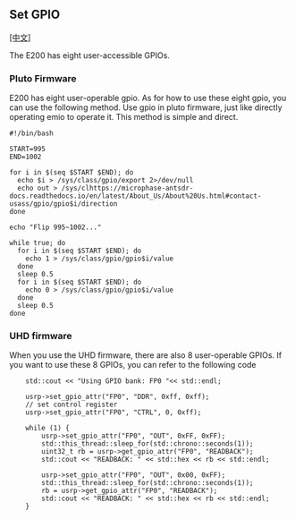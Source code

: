 ## Set GPIO

[[中文]](../../../cn/device_and_usage_manual/ANTSDR_E_Series_Module/ANTSDR_E200_Reference_Manual/set_gpio_cn.html)

The E200 has eight user-accessible GPIOs.

### Pluto Firmware
E200 has eight user-operable gpio. As for how to use these eight gpio, you can use the following method. Use gpio in pluto firmware, just like directly operating emio to operate it. This method is simple and direct.
```
#!/bin/bash

START=995
END=1002

for i in $(seq $START $END); do
  echo $i > /sys/class/gpio/export 2>/dev/null
  echo out > /sys/clhttps://microphase-antsdr-docs.readthedocs.io/en/latest/About_Us/About%20Us.html#contact-usass/gpio/gpio$i/direction
done

echo "Flip 995~1002..."

while true; do
  for i in $(seq $START $END); do
    echo 1 > /sys/class/gpio/gpio$i/value
  done
  sleep 0.5
  for i in $(seq $START $END); do
    echo 0 > /sys/class/gpio/gpio$i/value
  done
  sleep 0.5
done
```
### UHD firmware

When you use the UHD firmware, there are also 8 user-operable GPIOs. If you want to use these 8 GPIOs, you can refer to the following code
```
    std::cout << "Using GPIO bank: FP0 "<< std::endl;

    usrp->set_gpio_attr("FP0", "DDR", 0xff, 0xff); 
    // set control register 
    usrp->set_gpio_attr("FP0", "CTRL", 0, 0xff);    

    while (1) {
        usrp->set_gpio_attr("FP0", "OUT", 0xFF, 0xFF);  
        std::this_thread::sleep_for(std::chrono::seconds(1));
        uint32_t rb = usrp->get_gpio_attr("FP0", "READBACK");
        std::cout << "READBACK: " << std::hex << rb << std::endl;

        usrp->set_gpio_attr("FP0", "OUT", 0x00, 0xFF); 
        std::this_thread::sleep_for(std::chrono::seconds(1));
        rb = usrp->get_gpio_attr("FP0", "READBACK");
        std::cout << "READBACK: " << std::hex << rb << std::endl;
    }
```